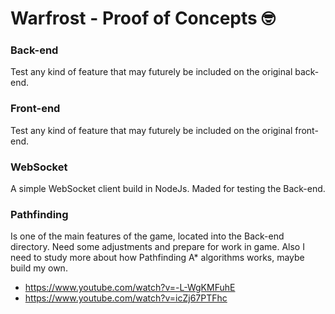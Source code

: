 # Warfrost - Proof of Concepts 🤓

### Back-end
Test any kind of feature that may futurely be included on the original back-end.

### Front-end
Test any kind of feature that may futurely be included on the original front-end.

### WebSocket
A simple WebSocket client build in NodeJs. Maded for testing the Back-end.

### Pathfinding
Is one of the main features of the game, located into the Back-end directory.
Need some adjustments and prepare for work in game.
Also I need to study more about how Pathfinding A* algorithms works, maybe build my own.

- https://www.youtube.com/watch?v=-L-WgKMFuhE
- https://www.youtube.com/watch?v=icZj67PTFhc
